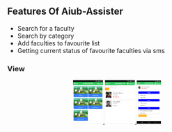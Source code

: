 <h2>Features Of  Aiub-Assister </h2>
<ul>
<li>Search for a faculty</li>
<li>Search by category</li>
<li>Add faculties to favourite list</li>
<li>Getting current status of favourite faculties via sms</li>
</ul>

### View
<div align="center">
  
  <a target="_blank" href="https://raw.githubusercontent.com/AsifNoman/Aiub-Assister/master/www/img/1.PNG">
    <img src="https://raw.githubusercontent.com/AsifNoman/Aiub-Assister/master/www/img/1.PNG" alt="onlineExam1" width="auto" height="100">
  </a>

  <a target="_blank" href="https://raw.githubusercontent.com/AsifNoman/Aiub-Assister/master/www/img/2.PNG">
    <img src="https://raw.githubusercontent.com/AsifNoman/Aiub-Assister/master/www/img/2.PNG" alt="onlineExam1" width="auto" height="100">
  </a>
  
  <a target="_blank" href="https://raw.githubusercontent.com/AsifNoman/Aiub-Assister/master/www/img/3.PNG">
    <img src="https://raw.githubusercontent.com/AsifNoman/Aiub-Assister/master/www/img/3.PNG" alt="onlineExam1" width="auto" height="100">
  </a>
  
</div>
